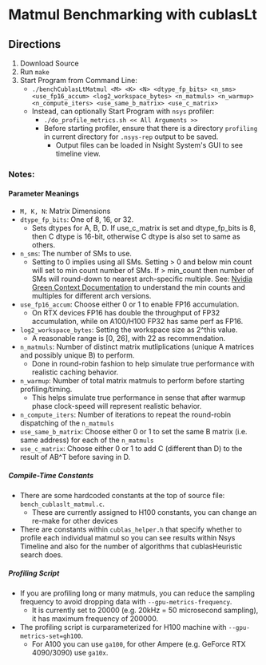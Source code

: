 # Matmul Benchmarking with cublasLt

## Directions
1. Download Source
2. Run `make`
3. Start Program from Command Line:
	- ```./benchCublasLtMatmul <M> <K> <N> <dtype_fp_bits> <n_sms> <use_fp16_accum> <log2_workspace_bytes> <n_matmuls> <n_warmup> <n_compute_iters> <use_same_b_matrix> <use_c_matrix>```
	- Instead, can optionally Start Program with `nsys` profiler: 
		- ```./do_profile_metrics.sh << All Arguments >>```
		- Before starting profiler, ensure that there is a directory `profiling` in current directory for `.nsys-rep` output to be saved.
			- Output files can be loaded in Nsight System's GUI to see timeline view.

### Notes:

#### Parameter Meanings
- `M, K, N`: Matrix Dimensions
- `dtype_fp_bits`: One of 8, 16, or 32. 
	- Sets dtypes for A, B, D. If use_c_matrix is set and dtype_fp_bits is 8, then C dtype is 16-bit, otherwise C dtype is also set to same as others.
- `n_sms`: The number of SMs to use. 
	- Setting to 0 implies using all SMs. Setting > 0 and below min count will set to min count number of SMs. If > min_count then number of SMs will round-down to nearest arch-specific multiple. See: [Nvidia Green Context Documentation](https://docs.nvidia.com/cuda/cuda-driver-api/group__CUDA__GREEN__CONTEXTS.html) to understand
the min counts and multiples for different arch versions. 
- `use_fp16_accum`: Choose either 0 or 1 to enable FP16 accumulation. 
	- On RTX devices FP16 has double the throughput of FP32 accumulation, while on A100/H100 FP32 has same perf as FP16.
- `log2_workspace_bytes`: Setting the workspace size as 2^this value. 
	- A reasonable range is [0, 26], with 22 as recommendation.
- `n_matmuls`: Number of distinct matrix mutliplications (unique A matrices and possibly unique B) to perform. 
	- Done in round-robin fashion to help simulate true performance with realistic caching behavior. 
- `n_warmup`: Number of total matrix matmuls to perform before starting profiling/timing. 
	- This helps simulate true performance in sense that after warmup phase clock-speed will represent realistic behavior.
- `n_compute_iters`: Number of iterations to repeat the round-robin dispatching of the `n_matmuls`
- `use_same_b_matrix`: Choose either 0 or 1 to set the same B matrix (i.e. same address) for each of the `n_matmuls`
- `use_c_matrix`: Choose either 0 or 1 to add C (different than D) to the result of AB^T before saving in D.

##### Compile-Time Constants 
- There are some hardcoded constants at the top of source file: `bench_cublaslt_matmul.c`. 
	- These are currently assigned to H100 constants, you can change an re-make for other devices
- There are constants within `cublas_helper.h` that specify whether to profile each individual matmul so you can see results within Nsys Timeline and also for the number of algorithms that cublasHeuristic search does. 

##### Profiling Script
- If you are profiling long or many matmuls, you can reduce the sampling frequency to avoid dropping data with `--gpu-metrics-frequency`. 
	- It is currently set to 20000 (e.g. 20kHz = 50 microsecond sampling), it has maximum frequency of 200000. 
- The profiling script is curparameterized for H100 machine with `--gpu-metrics-set=gh100`. 
	- For A100 you can use `ga100`, for other Ampere (e.g. GeForce RTX 4090/3090) use `ga10x`. 
